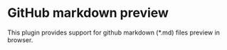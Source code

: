 # GitHub markdown preview

This plugin provides support for github markdown (*.md) files preview in browser.
